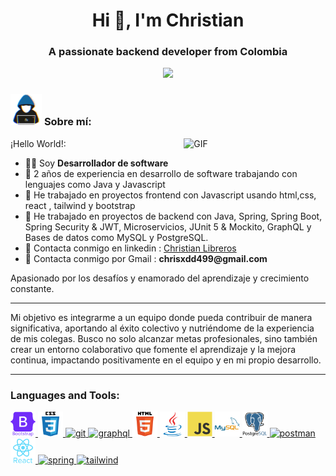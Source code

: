 <h1 align="center">Hi 👋, I'm Christian</h1>
<h3 align="center">A passionate backend developer from Colombia</h3>



<p align="center"><img src="https://i.imgur.com/A6bWGFl.gif"/></p>




### <picture><img src = "https://github.com/0xAbdulKhalid/0xAbdulKhalid/raw/main/assets/mdImages/about_me.gif" width = 50px></picture> **Sobre mí:**


<img align="right" alt="GIF" src="https://github.com/abhisheknaiidu/abhisheknaiidu/blob/master/code.gif?raw=true" width="45%" />
<p width="45%" align="left">
¡Hello World!:
  <ul>
    <li>👨‍🔧 Soy <b>Desarrollador de software</b></li>
    <!--<li>🏢 I'm working for <b>Infomaniak Network</b> & <b>LinIT</b></li>-->
    <li>🌱 2 años de experiencia en desarrollo de software trabajando con  lenguajes como Java y Javascript </b></li>
    <li>💬 He trabajado en proyectos frontend con Javascript usando html,css, react , tailwind y bootstrap </li>
    <li>💬 He trabajado en proyectos de backend con Java, Spring, Spring Boot, Spring Security & JWT, Microservicios, JUnit 5 & Mockito, GraphQL  y Bases de datos como  MySQL y PostgreSQL.
     <!--  con enfoque en programación orientada a objetos (POO) con Java e implementación de patrones de diseño como MVC. --></li>
    <li>📮 Contacta conmigo en linkedin : <a href="https://www.linkedin.com/in/christian-libreros/" target="_blank">Christian Libreros</a>
      <li>📮 Contacta conmigo por Gmail : <b>chrisxdd499@gmail.com</b>
        
  <p>
  </ul>
Apasionado por los desafíos y enamorado del aprendizaje y crecimiento constante.
<hr>
 Mi objetivo es integrarme a un equipo donde pueda contribuir de manera significativa, aportando al éxito colectivo y nutriéndome de la experiencia de mis colegas. Busco no solo alcanzar metas profesionales, sino también crear un entorno colaborativo que fomente el aprendizaje y la mejora continua, impactando positivamente en el equipo y en mi propio desarrollo.<br>

</p>
<!--[![Gmail](https://img.shields.io/badge/-Gmail-c14438?style=flat&logo=Gmail&logoColor=white)](mailto:Fernando.Roldan.Zafra@gmail.com)-->

---



<!--
<h3 align="left">Connect with me:</h3>
<p align="left">
<a href="https://linkedin.com/in/christian-libreros" target="blank"><img align="center" src="https://raw.githubusercontent.com/rahuldkjain/github-profile-readme-generator/master/src/images/icons/Social/linked-in-alt.svg" alt="christian-libreros" height="30" width="40" /></a>
</p>
-->

<h3 align="left">Languages and Tools:</h3>
<p align="left"> <a href="https://getbootstrap.com" target="_blank" rel="noreferrer"> <img src="https://raw.githubusercontent.com/devicons/devicon/master/icons/bootstrap/bootstrap-plain-wordmark.svg" alt="bootstrap" width="40" height="40"/> </a> <a href="https://www.w3schools.com/css/" target="_blank" rel="noreferrer"> <img src="https://raw.githubusercontent.com/devicons/devicon/master/icons/css3/css3-original-wordmark.svg" alt="css3" width="40" height="40"/> </a> <a href="https://git-scm.com/" target="_blank" rel="noreferrer"> <img src="https://www.vectorlogo.zone/logos/git-scm/git-scm-icon.svg" alt="git" width="40" height="40"/> </a> <a href="https://graphql.org" target="_blank" rel="noreferrer"> <img src="https://www.vectorlogo.zone/logos/graphql/graphql-icon.svg" alt="graphql" width="40" height="40"/> </a> <a href="https://www.w3.org/html/" target="_blank" rel="noreferrer"> <img src="https://raw.githubusercontent.com/devicons/devicon/master/icons/html5/html5-original-wordmark.svg" alt="html5" width="40" height="40"/> </a> <a href="https://www.java.com" target="_blank" rel="noreferrer"> <img src="https://raw.githubusercontent.com/devicons/devicon/master/icons/java/java-original.svg" alt="java" width="40" height="40"/> </a> <a href="https://developer.mozilla.org/en-US/docs/Web/JavaScript" target="_blank" rel="noreferrer"> <img src="https://raw.githubusercontent.com/devicons/devicon/master/icons/javascript/javascript-original.svg" alt="javascript" width="40" height="40"/> </a> <a href="https://www.mysql.com/" target="_blank" rel="noreferrer"> <img src="https://raw.githubusercontent.com/devicons/devicon/master/icons/mysql/mysql-original-wordmark.svg" alt="mysql" width="40" height="40"/> </a> <a href="https://www.postgresql.org" target="_blank" rel="noreferrer"> <img src="https://raw.githubusercontent.com/devicons/devicon/master/icons/postgresql/postgresql-original-wordmark.svg" alt="postgresql" width="40" height="40"/> </a> <a href="https://postman.com" target="_blank" rel="noreferrer"> <img src="https://www.vectorlogo.zone/logos/getpostman/getpostman-icon.svg" alt="postman" width="40" height="40"/> </a> <a href="https://reactjs.org/" target="_blank" rel="noreferrer"> <img src="https://raw.githubusercontent.com/devicons/devicon/master/icons/react/react-original-wordmark.svg" alt="react" width="40" height="40"/> </a> <a href="https://spring.io/" target="_blank" rel="noreferrer"> <img src="https://www.vectorlogo.zone/logos/springio/springio-icon.svg" alt="spring" width="40" height="40"/> </a> <a href="https://tailwindcss.com/" target="_blank" rel="noreferrer"> <img src="https://www.vectorlogo.zone/logos/tailwindcss/tailwindcss-icon.svg" alt="tailwind" width="40" height="40"/> </a> </p>

